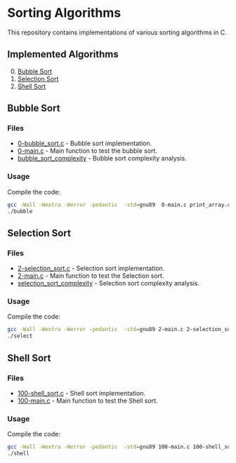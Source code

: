 # Sorting Algorithms

This repository contains implementations of various sorting algorithms in C.

## Implemented Algorithms

0. [Bubble Sort](#bubble-sort)
2. [Selection Sort](#selection-sort)
3. [Shell Sort](#shell-sort)

## Bubble Sort

### Files

- [0-bubble_sort.c](0-bubble_sort.c) - Bubble sort implementation.
- [0-main.c](0-main.c) - Main function to test the bubble sort.
- [bubble_sort_complexity](0-O) - Bubble sort complexity analysis.

### Usage

Compile the code:

```bash
gcc -Wall -Wextra -Werror -pedantic  -std=gnu89  0-main.c print_array.c .\0-bubble_sort.c  -o bubble
./bubble
```

## Selection Sort

### Files

- [2-selection_sort.c](2-selection_sort.c) - Selection sort implementation.
- [2-main.c](2-main.c) - Main function to test the Selection sort.
- [selection_sort_complexity](2-O) - Selection sort complexity analysis.

### Usage

Compile the code:

```bash
gcc -Wall -Wextra -Werror -pedantic  -std=gnu89 2-main.c 2-selection_sort.c print_array.c .\0-bubble_sort.c -o select
./select
```

## Shell Sort

### Files

- [100-shell_sort.c](100-shell_sort.c) - Shell sort implementation.
- [100-main.c](100-main.c) - Main function to test the Shell sort.

### Usage

Compile the code:

```bash
gcc -Wall -Wextra -Werror -pedantic  -std=gnu89 100-main.c 100-shell_sort.c print_array.c -o shell
./shell
```

